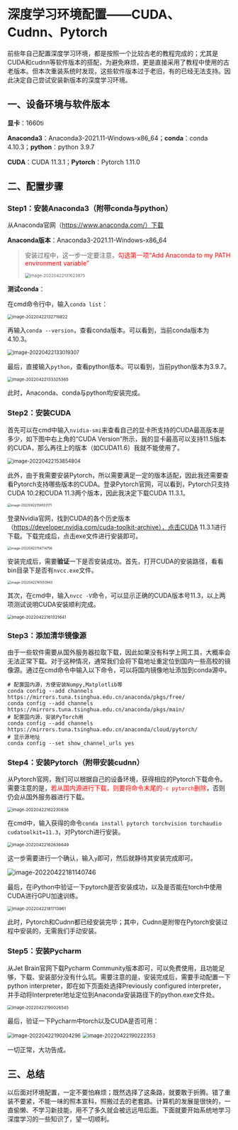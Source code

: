 # 深度学习环境配置——CUDA、Cudnn、Pytorch

前些年自己配置深度学习环境，都是按照一个比较古老的教程完成的；尤其是CUDA和cudnn等软件版本的搭配，为避免麻烦，更是直接采用了教程中使用的古老版本。但本次重装系统时发现，这些软件版本过于老旧，有的已经无法支持。因此决定自己尝试安装新版本的深度学习环境。

## 一、设备环境与软件版本

**显卡**：1660ti

**Anaconda3**：Anaconda3-2021.11-Windows-x86_64；**conda**：conda 4.10.3；**python**：python 3.9.7

**CUDA**：CUDA 11.3.1；**Pytorch**：Pytorch 1.11.0

## 二、配置步骤

### Step1：安装Anaconda3（附带conda与python）

从Anaconda官网（https://www.anaconda.com/）下载

**Anaconda版本**：Anaconda3-2021.11-Windows-x86_64

> 安装过程中，这一步一定要注意，<font color="red">勾选第一项“Add Anaconda to my PATH environment variable”</font>
>
> <img src="TyporaPics\image-20220422131623875.png" alt="image-20220422131623875" style="zoom: 67%;" />

**测试conda**：

在cmd命令行中，输入`conda list`：

<img src="TyporaPics\image-20220422132719822.png" alt="image-20220422132719822" style="zoom:67%;" />

再输入`conda --version`，查看conda版本。可以看到，当前conda版本为4.10.3。

<img src="TyporaPics\image-20220422133019307.png" alt="image-20220422133019307" style="zoom:80%;" />

最后，直接输入`python`，查看python版本。可以看到，当前python版本为3.9.7。

<img src="TyporaPics\image-20220422133325365.png" alt="image-20220422133325365" style="zoom:67%;" />

此时，Anaconda、conda与python均安装完成。

### Step2：安装CUDA

首先可以在cmd中输入`nvidia-smi`来查看自己的显卡所支持的CUDA最高版本是多少，如下图中右上角的“CUDA Version”所示，我的显卡最高可以支持11.5版本的CUDA，那么再往上的版本（如CUDA11.6）我就不能使用了。

<img src="TyporaPics/image-20220422153854804.png" alt="image-20220422153854804" style="zoom:80%;" />

此外，由于我需要安装Pytorch，所以需要满足一定的版本适配，因此我还需要查看Pytorch支持哪些版本的CUDA。登录Pytorch官网，可以看到，Pytorch只支持CUDA 10.2和CUDA 11.3两个版本，因此我决定下载CUDA 11.3.1。

<img src="TyporaPics\image-20220422154503171.png" alt="image-20220422154503171" style="zoom: 50%;" />

登录Nvidia官网，找到CUDA的各个历史版本（https://developer.nvidia.com/cuda-toolkit-archive），点击CUDA 11.3.1进行下载。下载完成后，点击exe文件进行安装即可。

<img src="TyporaPics\image-20220422154714756.png" alt="image-20220422154714756" style="zoom:50%;" />

安装完成后，需要**验证**一下是否安装成功。首先，打开CUDA的安装路径，看看bin目录下是否有`nvcc.exe`文件。

<img src="TyporaPics\image-20220422161053943.png" alt="image-20220422161053943" style="zoom: 50%;" />

其次，在cmd中，输入`nvcc -V`命令，可以显示正确的CUDA版本号11.3，以上两项测试说明CUDA安装顺利完成。

<img src="TyporaPics\image-20220422161321641.png" alt="image-20220422161321641" style="zoom:67%;" />

### Step3：添加清华镜像源

由于一些软件需要从国外服务器拉取下载，因此如果没有科学上网工具，大概率会无法正常下载。对于这种情况，通常我们会将下载地址重定位到国内一些高校的镜像源。通过在cmd命令中输入以下命令，可以将国内镜像地址添加到conda源中。

```
# 配置国内源，方便安装Numpy,Matplotlib等
conda config --add channels https://mirrors.tuna.tsinghua.edu.cn/anaconda/pkgs/free/
conda config --add channels https://mirrors.tuna.tsinghua.edu.cn/anaconda/pkgs/main/
# 配置国内源，安装PyTorch用
conda config --add channels https://mirrors.tuna.tsinghua.edu.cn/anaconda/cloud/pytorch/
# 显示源地址
conda config --set show_channel_urls yes
```

### Step4：安装Pytorch（附带安装cudnn）

从Pytorch官网，我们可以根据自己的设备环境，获得相应的Pytorch下载命令。需要注意的是，<font color="red">若从国内源进行下载，则要将命令末尾的`-c pytorch`删除</font>，否则仍会从国外服务器进行下载。

<img src="TyporaPics\image-20220422162230836.png" alt="image-20220422162230836" style="zoom:67%;" />

在cmd中，输入获得的命令`conda install pytorch torchvision torchaudio cudatoolkit=11.3`，对Pytorch进行安装。

<img src="TyporaPics\image-20220422162636649.png" alt="image-20220422162636649" style="zoom:67%;" />

这一步需要进行一个确认，输入`y`即可，然后就静待其安装完成即可。

![image-20220422181140746](TyporaPics\image-20220422181140746.png)

最后，在iPython中验证一下pytorch是否安装成功，以及是否能在torch中使用CUDA进行GPU加速训练。

<img src="TyporaPics\image-20220422181713961.png" alt="image-20220422181713961" style="zoom:67%;" />

此时，Pytorch和Cudnn都已经安装完毕；其中，Cudnn是附带在Pytorch安装过程中安装的，无需我们手动安装。

### Step5：安装Pycharm

从Jet Brain官网下载Pycharm Community版本即可，可以免费使用，且功能足够，下载、安装部分没有什么坑。需要注意的是，安装完成后，需要手动配置一下python interpreter，即在如下页面处选择Previously configured interpreter，并手动将Interpreter地址定位到Anaconda安装路径下的python.exe文件处。

<img src="TyporaPics\image-20220422190026545.png" alt="image-20220422190026545" style="zoom:67%;" />

最后，验证一下Pycharm中torch以及CUDA是否可用：

<img src="TyporaPics\image-20220422190204296.png" alt="image-20220422190204296" style="zoom: 80%;" />

<img src="TyporaPics\image-20220422190222353.png" alt="image-20220422190222353" style="zoom:80%;" />

一切正常，大功告成。

## 三、总结

以后面对环境配置，一定不要怕麻烦；既然选择了这条路，就要敢于折腾。错了重装不要紧，不能一味的照本宣科，照搬过去的老套路。计算机的发展是很快的，一直偷懒、不学习新技能，用不了多久就会被远远甩后面。下面就要开始系统地学习深度学习的一些知识了，望一切顺利。
